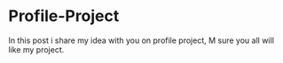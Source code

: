 # Profile-Project
In this post i share my idea with you on profile project, M sure you all will like my project.

